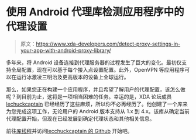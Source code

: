 # 使用 Android 代理库检测应用程序中的代理设置

> 原文：<https://www.xda-developers.com/detect-proxy-settings-in-your-app-with-android-proxy-library/>

多年来，将 Android 设备连接到代理服务器的过程发生了巨大的变化。最初仅支持全局配置，现在可以基于每个接入点设置配置。此外，OpenVPN 等应用程序可以在运行冰激凌三明治及更高版本的设备上全球运行。

那么，如果您正在构建一个应用程序，并且希望了解用户的代理配置，该怎么做呢？到目前为止，这将是一项相当困难的任务。幸运的是，XDA 论坛成员 [lechuckcaptain](http://forum.xda-developers.com/member.php?u=3389519) 已经经历了这些麻烦，所以你不必再经历了。他创建了一个库来为您完成这项工作，无论用户的 Android 版本支持从 1.x 到 4.x。该库从确定当前代理配置开始，但现在已经发展到确定代理状态和其他相关信息。

前往[库线程](http://forum.xda-developers.com/showthread.php?t=2413129)并访问[lecchuckcaptain 的 Github](https://github.com/shouldit/android-proxy-library) 开始吧。